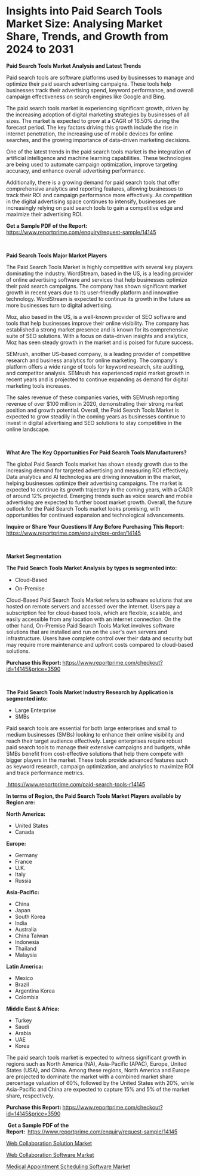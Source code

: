 <p><h1>Insights into Paid Search Tools Market Size: Analysing Market Share, Trends, and Growth from 2024 to 2031</h1></p><p><strong>Paid Search Tools Market Analysis and Latest Trends</strong></p>
<p><p>Paid search tools are software platforms used by businesses to manage and optimize their paid search advertising campaigns. These tools help businesses track their advertising spend, keyword performance, and overall campaign effectiveness on search engines like Google and Bing.</p><p>The paid search tools market is experiencing significant growth, driven by the increasing adoption of digital marketing strategies by businesses of all sizes. The market is expected to grow at a CAGR of 16.50% during the forecast period. The key factors driving this growth include the rise in internet penetration, the increasing use of mobile devices for online searches, and the growing importance of data-driven marketing decisions.</p><p>One of the latest trends in the paid search tools market is the integration of artificial intelligence and machine learning capabilities. These technologies are being used to automate campaign optimization, improve targeting accuracy, and enhance overall advertising performance.</p><p>Additionally, there is a growing demand for paid search tools that offer comprehensive analytics and reporting features, allowing businesses to track their ROI and campaign performance more effectively. As competition in the digital advertising space continues to intensify, businesses are increasingly relying on paid search tools to gain a competitive edge and maximize their advertising ROI.</p></p>
<p><strong>Get a Sample PDF of the Report:&nbsp;</strong> <a href="https://www.reportprime.com/enquiry/request-sample/14145">https://www.reportprime.com/enquiry/request-sample/14145</a></p>
<p>&nbsp;</p>
<p><strong>Paid Search Tools Major Market Players</strong></p>
<p><p>The Paid Search Tools Market is highly competitive with several key players dominating the industry. WordStream, based in the US, is a leading provider of online advertising software and services that help businesses optimize their paid search campaigns. The company has shown significant market growth in recent years due to its user-friendly platform and innovative technology. WordStream is expected to continue its growth in the future as more businesses turn to digital advertising.</p><p>Moz, also based in the US, is a well-known provider of SEO software and tools that help businesses improve their online visibility. The company has established a strong market presence and is known for its comprehensive suite of SEO solutions. With a focus on data-driven insights and analytics, Moz has seen steady growth in the market and is poised for future success.</p><p>SEMrush, another US-based company, is a leading provider of competitive research and business analytics for online marketing. The company's platform offers a wide range of tools for keyword research, site auditing, and competitor analysis. SEMrush has experienced rapid market growth in recent years and is projected to continue expanding as demand for digital marketing tools increases.</p><p>The sales revenue of these companies varies, with SEMrush reporting revenue of over $100 million in 2020, demonstrating their strong market position and growth potential. Overall, the Paid Search Tools Market is expected to grow steadily in the coming years as businesses continue to invest in digital advertising and SEO solutions to stay competitive in the online landscape.</p></p>
<p>&nbsp;</p>
<p><strong>What Are The Key Opportunities For Paid Search Tools Manufacturers?</strong></p>
<p><p>The global Paid Search Tools market has shown steady growth due to the increasing demand for targeted advertising and measuring ROI effectively. Data analytics and AI technologies are driving innovation in the market, helping businesses optimize their advertising campaigns. The market is expected to continue its growth trajectory in the coming years, with a CAGR of around 12% projected. Emerging trends such as voice search and mobile advertising are expected to further boost market growth. Overall, the future outlook for the Paid Search Tools market looks promising, with opportunities for continued expansion and technological advancements.</p></p>
<p><strong>Inquire or Share Your Questions If Any Before Purchasing This Report:</strong> <a href="https://www.reportprime.com/enquiry/pre-order/14145">https://www.reportprime.com/enquiry/pre-order/14145</a></p>
<p>&nbsp;</p>
<p><strong>Market Segmentation</strong></p>
<p><strong>The Paid Search Tools Market Analysis by types is segmented into:</strong></p>
<p><ul><li>Cloud-Based</li><li>On-Premise</li></ul></p>
<p><p>Cloud-Based Paid Search Tools Market refers to software solutions that are hosted on remote servers and accessed over the internet. Users pay a subscription fee for cloud-based tools, which are flexible, scalable, and easily accessible from any location with an internet connection. On the other hand, On-Premise Paid Search Tools Market involves software solutions that are installed and run on the user's own servers and infrastructure. Users have complete control over their data and security but may require more maintenance and upfront costs compared to cloud-based solutions.</p></p>
<p><strong>Purchase this Report:&nbsp;</strong><a href="https://www.reportprime.com/checkout?id=14145&price=3590">https://www.reportprime.com/checkout?id=14145&price=3590</a></p>
<p>&nbsp;</p>
<p><strong>The Paid Search Tools Market Industry Research by Application is segmented into:</strong></p>
<p><ul><li>Large Enterprise</li><li>SMBs</li></ul></p>
<p><p>Paid search tools are essential for both large enterprises and small to medium businesses (SMBs) looking to enhance their online visibility and reach their target audience effectively. Large enterprises require robust paid search tools to manage their extensive campaigns and budgets, while SMBs benefit from cost-effective solutions that help them compete with bigger players in the market. These tools provide advanced features such as keyword research, campaign optimization, and analytics to maximize ROI and track performance metrics.</p></p>
<p><a href="https://www.reportprime.com/paid-search-tools-r14145">&nbsp;https://www.reportprime.com/paid-search-tools-r14145</a></p>
<p><strong>In terms of Region, the Paid Search Tools Market Players available by Region are:</strong></p>
<p>
    <p> <strong> North America: </strong>
        <ul>
            <li>United States</li>
            <li>Canada</li>
        </ul>
        </p> 
    <p> <strong> Europe: </strong>
        <ul>
            <li>Germany</li>
            <li>France</li>
            <li>U.K.</li>
            <li>Italy</li>
            <li>Russia</li>
        </ul>
        </p> 
    <p> <strong> Asia-Pacific: </strong>
        <ul>
            <li>China</li>
            <li>Japan</li>
            <li>South Korea</li>
            <li>India</li>
            <li>Australia</li>
            <li>China Taiwan</li>
            <li>Indonesia</li>
            <li>Thailand</li>
            <li>Malaysia</li>
        </ul>
        </p> 
    <p> <strong> Latin America: </strong>
        <ul>
            <li>Mexico</li>
            <li>Brazil</li>
            <li>Argentina Korea</li>
            <li>Colombia</li>
        </ul>
        </p> 
    <p> <strong> Middle East & Africa: </strong>
        <ul>
            <li>Turkey</li>
            <li>Saudi</li>
            <li>Arabia</li>
            <li>UAE</li>
            <li>Korea</li>
        </ul>
    </p>
    </p>
<p><p>The paid search tools market is expected to witness significant growth in regions such as North America (NA), Asia-Pacific (APAC), Europe, United States (USA), and China. Among these regions, North America and Europe are projected to dominate the market with a combined market share percentage valuation of 60%, followed by the United States with 20%, while Asia-Pacific and China are expected to capture 15% and 5% of the market share, respectively.</p></p>
<p><strong>Purchase this Report: </strong><a href="https://www.reportprime.com/checkout?id=14145&price=3590">https://www.reportprime.com/checkout?id=14145&price=3590</a></p>
<p>&nbsp;<strong>Get a Sample PDF of the Report:&nbsp;&nbsp;</strong><a href="https://www.reportprime.com/enquiry/request-sample/14145">https://www.reportprime.com/enquiry/request-sample/14145</a></p>
<p><strong></strong></p>
<p><p><a href="https://github.com/btwcqfvq34/Market-Research-Report-List-1/blob/main/web-collaboration-solution-market.md">Web Collaboration Solution Market</a></p><p><a href="https://github.com/janetchuadff364/Market-Research-Report-List-1/blob/main/web-collaboration-software-market.md">Web Collaboration Software Market</a></p><p><a href="https://github.com/nicoletavirag/Market-Research-Report-List-4/blob/main/medical-appointment-scheduling-software-market.md">Medical Appointment Scheduling Software Market</a></p></p>
